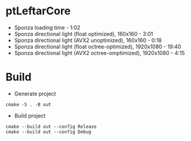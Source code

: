 # ptLeftarCore

- Sponza loading time - 1:02
- Sponza directional light (float optimized), 160x160 - 3:01
- Sponza directional light (AVX2 unoptimized), 160x160 - 0:18
- Sponza directional light (float octree-optimized), 1920x1080 - 19:40
- Sponza directional light (AVX2 octree-omptimized), 1920x1080 - 4:15

# Build
- Generate project
```
cmake -S . -B out
```
- Build project
```
cmake --build out --config Release
cmake --build out --config Debug
```